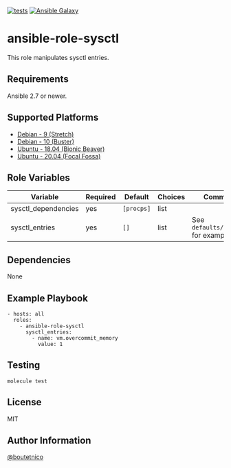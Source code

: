 [![tests](https://github.com/boutetnico/ansible-role-sysctl/workflows/Test%20ansible%20role/badge.svg)](https://github.com/boutetnico/ansible-role-sysctl/actions?query=workflow%3A%22Test+ansible+role%22)
[![Ansible Galaxy](https://img.shields.io/badge/galaxy-boutetnico.sysctl-blue.svg)](https://galaxy.ansible.com/boutetnico/sysctl)

ansible-role-sysctl
===================

This role manipulates sysctl entries.

Requirements
------------

Ansible 2.7 or newer.

Supported Platforms
-------------------

- [Debian - 9 (Stretch)](https://wiki.debian.org/DebianStretch)
- [Debian - 10 (Buster)](https://wiki.debian.org/DebianBuster)
- [Ubuntu - 18.04 (Bionic Beaver)](http://releases.ubuntu.com/18.04/)
- [Ubuntu - 20.04 (Focal Fossa)](http://releases.ubuntu.com/20.04/)

Role Variables
--------------

| Variable            | Required | Default     | Choices   | Comments                             |
|---------------------|----------|-------------|-----------|--------------------------------------|
| sysctl_dependencies | yes      | `[procps]`  | list      |                                      |
| sysctl_entries      | yes      | `[]`        | list      | See `defaults/main.yml` for example. |

Dependencies
------------

None

Example Playbook
----------------

    - hosts: all
      roles:
        - ansible-role-sysctl
          sysctl_entries:
            - name: vm.overcommit_memory
              value: 1

Testing
-------

    molecule test

License
-------

MIT

Author Information
------------------

[@boutetnico](https://github.com/boutetnico)
